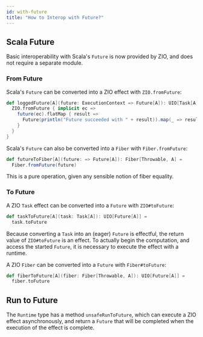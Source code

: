 ```yaml
---
id: with-future
title: "How to Interop with Future?"
---
```


## Scala Future

Basic interoperability with Scala's `Future` is now provided by ZIO, and does not require a separate module.

### From Future

Scala's `Future` can be converted into a ZIO effect with `ZIO.fromFuture`:

```scala
def loggedFuture[A](future: ExecutionContext => Future[A]): UIO[Task[A]] = {
  ZIO.fromFuture { implicit ec =>
    future(ec).flatMap { result =>
      Future(println("Future succeeded with " + result)).map(_ => result)
    }
  }
}
```

Scala's `Future` can also be converted into a `Fiber` with `Fiber.fromFuture`:

```scala
def futureToFiber[A](future: => Future[A]): Fiber[Throwable, A] = 
  Fiber.fromFuture(future)
```

This is a pure operation, given any sensible notion of fiber equality.

### To Future

A ZIO `Task` effect can be converted into a `Future` with `ZIO#toFuture`:

```scala
def taskToFuture[A](task: Task[A]): UIO[Future[A]] = 
  task.toFuture
```

Because converting a `Task` into an (eager) `Future` is effectful, the return value of `ZIO#toFuture` is an effect. To actually begin the computation, and access the started `Future`, it is necessary to execute the effect with a runtime.

A ZIO `Fiber` can be converted into a `Future` with `Fiber#toFuture`:

```scala
def fiberToFuture[A](fiber: Fiber[Throwable, A]): UIO[Future[A]] = 
  fiber.toFuture
```

## Run to Future

The `Runtime` type has a method `unsafeRunToFuture`, which can execute a ZIO effect asynchronously, and return a `Future` that will be completed when the execution of the effect is complete.
